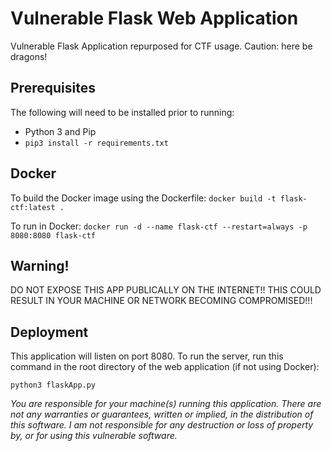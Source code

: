 # Vulnerable Flask Web Application
Vulnerable Flask Application repurposed for CTF usage. Caution: here be dragons!

## Prerequisites
The following will need to be installed prior to running:
* Python 3 and Pip
* ```pip3 install -r requirements.txt```

## Docker
To build the Docker image using the Dockerfile:
```docker build -t flask-ctf:latest .```

To run in Docker:
```docker run -d --name flask-ctf --restart=always -p 8080:8080 flask-ctf```

## Warning!
DO NOT EXPOSE THIS APP PUBLICALLY ON THE INTERNET!! THIS COULD RESULT IN YOUR MACHINE OR NETWORK BECOMING COMPROMISED!!!

## Deployment
This application will listen on port 8080. To run the server, run this command in the root directory of the web application (if not using Docker):
```
python3 flaskApp.py
```

*You are responsible for your machine(s) running this application. There are not any warranties or guarantees, written or implied, in the distribution of this software. I am not responsible for any destruction or loss of property by, or for using this vulnerable software.*
